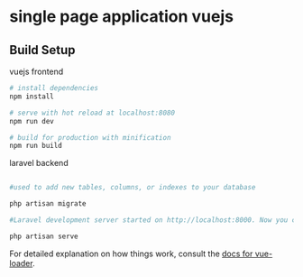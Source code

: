 # single page application vuejs

## Build Setup

vuejs frontend
``` bash
# install dependencies
npm install

# serve with hot reload at localhost:8080
npm run dev

# build for production with minification
npm run build
```

laravel backend
``` bash

#used to add new tables, columns, or indexes to your database

php artisan migrate

#Laravel development server started on http://localhost:8000. Now you can point your browser to http://localhost:8000

php artisan serve

```

For detailed explanation on how things work, consult the [docs for vue-loader](http://vuejs.github.io/vue-loader).

